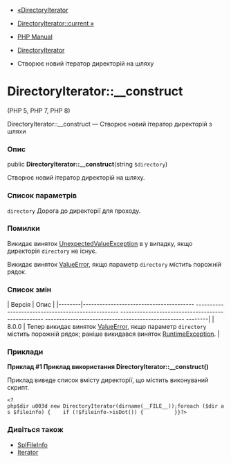 - [«DirectoryIterator](class.directoryiterator.md)
- [DirectoryIterator::current »](directoryiterator.current.md)

- [PHP Manual](index.md)
- [DirectoryIterator](class.directoryiterator.md)
- Створює новий ітератор директорій на шляху

# DirectoryIterator::\_\_construct

(PHP 5, PHP 7, PHP 8)

DirectoryIterator::\_\_construct — Створює новий ітератор директорій з
шляхи

### Опис

public **DirectoryIterator::\_\_construct**(string `$directory`)

Створює новий ітератор директорій на шляху.

### Список параметрів

`directory`
Дорога до директорії для проходу.

### Помилки

Викидає виняток
[UnexpectedValueException](class.unexpectedvalueexception.md) в
у випадку, якщо директорія `directory` не існує.

Викидає виняток [ValueError](class.valueerror.md), якщо
параметр `directory` містить порожній рядок.

### Список змін

| Версія | Опис |
|--------|---------------------------------------- -------------------------------------------------- -------------------------------------------------- -------------------------------------------------- --------|
| 8.0.0 | Тепер викидає виняток [ValueError](class.valueerror.md), якщо параметр `directory` містить порожній рядок; раніше викидався виняток [RuntimeException](class.runtimeexception.md). |

### Приклади

**Приклад #1 Приклад використання
**DirectoryIterator::\_\_construct()****

Приклад виведе список вмісту директорії, що містить виконуваний
скрипт.

`<?php$dir u003d new DirectoryIterator(dirname(__FILE__));foreach ($dir as $fileinfo) {    if (!$fileinfo->isDot()) {          }}?> `

### Дивіться також

- [SplFileInfo](class.splfileinfo.md)
- [Iterator](class.iterator.md)
